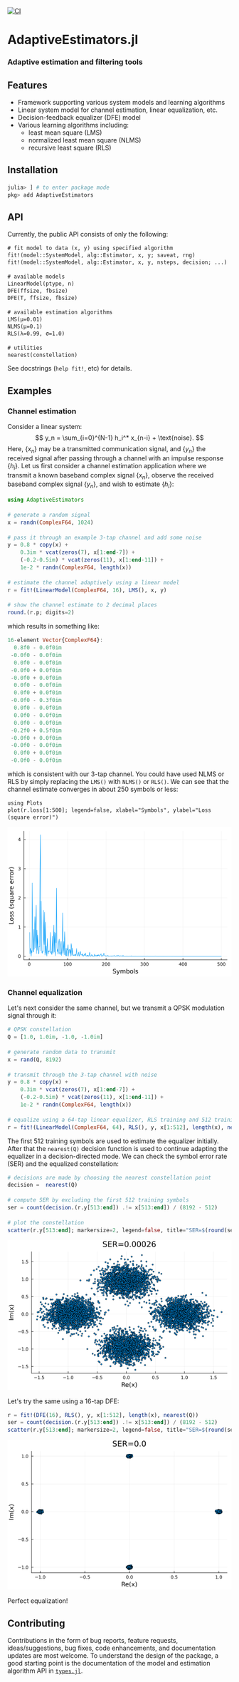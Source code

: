 [![CI](https://github.com/org-arl/UnderwaterAcoustics.jl/workflows/CI/badge.svg)](https://github.com/org-arl/UnderwaterAcoustics.jl/actions)

# AdaptiveEstimators.jl
### Adaptive estimation and filtering tools

## Features

- Framework supporting various system models and learning algorithms
- Linear system model for channel estimation, linear equalization, etc.
- Decision-feedback equalizer (DFE) model
- Various learning algorithms including:
  - least mean square (LMS)
  - normalized least mean square (NLMS)
  - recursive least square (RLS)

## Installation

```julia
julia> ] # to enter package mode
pkg> add AdaptiveEstimators
```

## API

Currently, the public API consists of only the following:
```
# fit model to data (x, y) using specified algorithm
fit!(model::SystemModel, alg::Estimator, x, y; saveat, rng)
fit!(model::SystemModel, alg::Estimator, x, y, nsteps, decision; ...)

# available models
LinearModel(ptype, n)
DFE(ffsize, fbsize)
DFE(T, ffsize, fbsize)

# available estimation algorithms
LMS(μ=0.01)
NLMS(μ=0.1)
RLS(λ=0.99, σ=1.0)

# utilities
nearest(constellation)
```
See docstrings (`help fit!`, etc) for details.

## Examples

### Channel estimation
Consider a linear system:
$$
y_n = \sum_{i=0}^{N-1} h_i^* x_{n-i} + \text{noise}.
$$
Here, $\{x_n\}$ may be a transmitted communication signal, and $\{y_n\}$ the received signal after passing through a channel with an impulse response $\{h_i\}$. Let us first consider a channel estimation application where we transmit a known baseband complex signal $\{x_n\}$, observe the received baseband complex signal $\{y_n\}$, and wish to estimate $\{h_i\}$:
```julia
using AdaptiveEstimators

# generate a random signal
x = randn(ComplexF64, 1024)

# pass it through an example 3-tap channel and add some noise
y = 0.8 * copy(x) +
    0.3im * vcat(zeros(7), x[1:end-7]) +
    (-0.2-0.5im) * vcat(zeros(11), x[1:end-11]) +
    1e-2 * randn(ComplexF64, length(x))

# estimate the channel adaptively using a linear model
r = fit!(LinearModel(ComplexF64, 16), LMS(), x, y)

# show the channel estimate to 2 decimal places
round.(r.p; digits=2)
```
which results in something like:
```julia
16-element Vector{ComplexF64}:
  0.8f0 - 0.0f0im
 -0.0f0 - 0.0f0im
  0.0f0 - 0.0f0im
 -0.0f0 + 0.0f0im
 -0.0f0 + 0.0f0im
  0.0f0 - 0.0f0im
  0.0f0 + 0.0f0im
 -0.0f0 - 0.3f0im
  0.0f0 - 0.0f0im
  0.0f0 - 0.0f0im
  0.0f0 - 0.0f0im
 -0.2f0 + 0.5f0im
 -0.0f0 + 0.0f0im
 -0.0f0 - 0.0f0im
  0.0f0 + 0.0f0im
 -0.0f0 - 0.0f0im
```
which is consistent with our 3-tap channel. You could have used NLMS or RLS by simply replacing the `LMS()` with `NLMS()` or `RLS()`. We can see that the channel estimate converges in about 250 symbols or less:
```
using Plots
plot(r.loss[1:500]; legend=false, xlabel="Symbols", ylabel="Loss (square error)")
```
![](docs/fig1.png)

### Channel equalization

Let's next consider the same channel, but we transmit a QPSK modulation signal through it:
```julia
# QPSK constellation
Q = [1.0, 1.0im, -1.0, -1.0im]

# generate random data to transmit
x = rand(Q, 8192)

# transmit through the 3-tap channel with noise
y = 0.8 * copy(x) +
    0.3im * vcat(zeros(7), x[1:end-7]) +
    (-0.2-0.5im) * vcat(zeros(11), x[1:end-11]) +
    1e-2 * randn(ComplexF64, length(x))

# equalize using a 64-tap linear equalizer, RLS training and 512 training symbols
r = fit!(LinearModel(ComplexF64, 64), RLS(), y, x[1:512], length(x), nearest(Q))
```
The first 512 training symbols are used to estimate the equalizer initially. After that the `nearest(Q)` decision function is used to continue adapting the equalizer in a decision-directed mode. We can check the symbol error rate (SER) and the equalized constellation:
```julia
# decisions are made by choosing the nearest constellation point
decision =  nearest(Q)

# compute SER by excluding the first 512 training symbols
ser = count(decision.(r.y[513:end]) .!= x[513:end]) / (8192 - 512)

# plot the constellation
scatter(r.y[513:end]; markersize=2, legend=false, title="SER=$(round(ser; digits=6))")
```
![](docs/fig2.png)

Let's try the same using a 16-tap DFE:
```julia
r = fit!(DFE(16), RLS(), y, x[1:512], length(x), nearest(Q))
ser = count(decision.(r.y[513:end]) .!= x[513:end]) / (8192 - 512)
scatter(r.y[513:end]; markersize=2, legend=false, title="SER=$(round(ser; digits=6))")
```
![](docs/fig3.png)

Perfect equalization!

## Contributing

Contributions in the form of bug reports, feature requests, ideas/suggestions, bug fixes, code enhancements, and documentation updates are most welcome. To understand the design of the package, a good starting point is the documentation of the model and estimation algorithm API in [`types.jl`](src/types.jl).
